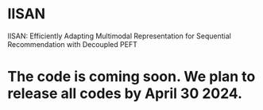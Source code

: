 # IISAN
IISAN: Efficiently Adapting Multimodal Representation for Sequential Recommendation with Decoupled PEFT

# The code is coming soon. We plan to release all codes by April 30 2024.
